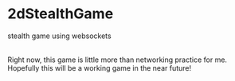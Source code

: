 # 2dStealthGame
stealth game using websockets<br />
<br />
<!-- you are a sneaky one -->
Right now, this game is little more than networking practice for me.<br />
Hopefully this will be a working game in the near future! <br />
